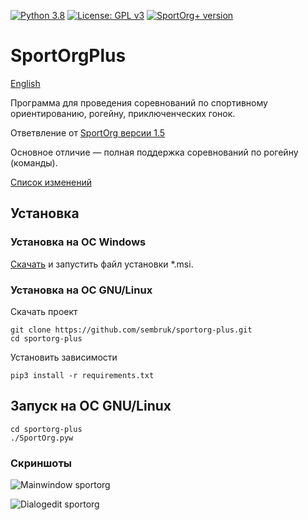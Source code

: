 [![Python 3.8](https://img.shields.io/badge/python-v3.8-blue.svg?logo=pythonlang)](https://www.python.org/downloads/)
[![License: GPL v3](https://img.shields.io/badge/license-GPLv3-blue.svg)](/LICENSE)
[![SportOrg+ version](https://img.shields.io/github/v/release/sembruk/sportorg-plus)](https://github.com/sembruk/sportorg-plus/releases/latest)

# SportOrgPlus

[English](/README.en.md)

Программа для проведения соревнований по спортивному ориентированию, рогейну, приключенческих гонок.

Ответвление от [SportOrg версии 1.5](https://github.com/sportorg/pysport)

Основное отличие — полная поддержка соревнований по рогейну (команды).

[Список изменений](/changelog.ru.md)

## Установка

### Установка на ОС Windows

[Скачать](https://github.com/sembruk/sportorg-plus/releases/latest) и запустить файл установки \*.msi.

### Установка на ОС GNU/Linux

Скачать проект

```commandline
git clone https://github.com/sembruk/sportorg-plus.git
cd sportorg-plus
```

Установить зависимости

```commandline
pip3 install -r requirements.txt
```

## Запуск на ОС GNU/Linux

```commandline
cd sportorg-plus
./SportOrg.pyw
```

### Скриншоты

![Mainwindow sportorg](img/mainwindow.png)

![Dialogedit sportorg](img/dialogedit.png)


